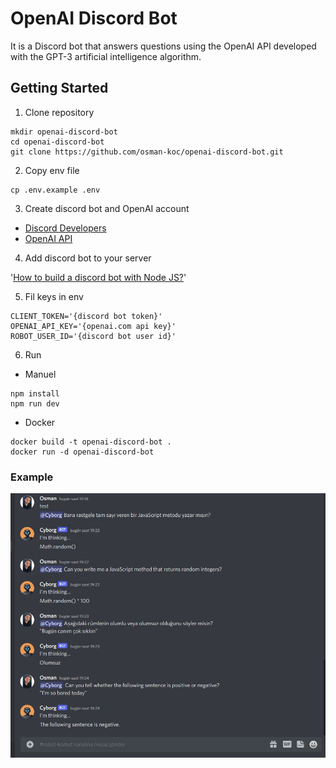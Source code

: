 # OpenAI Discord Bot

It is a Discord bot that answers questions using the OpenAI API developed with the GPT-3 artificial intelligence algorithm.

## Getting Started

1) Clone repository

```
mkdir openai-discord-bot
cd openai-discord-bot
git clone https://github.com/osman-koc/openai-discord-bot.git
```

2) Copy env file

```
cp .env.example .env
```

3) Create discord bot and OpenAI account

- [Discord Developers](https://discord.com/developers)
- [OpenAI API](https://openai.com/api)

4) Add discord bot to your server

'[How to build a discord bot with Node JS?](https://www.digitalocean.com/community/tutorials/how-to-build-a-discord-bot-with-node-js)'

5) Fil keys in env

```
CLIENT_TOKEN='{discord bot token}'
OPENAI_API_KEY='{openai.com api key}'
ROBOT_USER_ID='{discord bot user id}'
```

6) Run

- Manuel
```
npm install
npm run dev
```
- Docker
```
docker build -t openai-discord-bot .
docker run -d openai-discord-bot
```

### Example
![DiscordScreenshot](img/discord-screenshot.jpg)